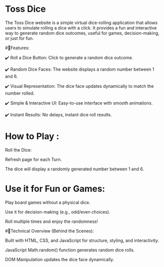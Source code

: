 # Toss Dice
The Toss Dice website is a simple virtual dice-rolling application that allows users to simulate rolling a dice with a click. It provides a fun and interactive way to generate random dice outcomes, useful for games, decision-making, or just for fun.

#🔹Features:

✔️ Roll a Dice Button: Click to generate a random dice outcome. 

✔️ Random Dice Faces: The website displays a random number between 1 and 6. 

✔️ Visual Representation: The dice face updates dynamically to match the number rolled.

✔️ Simple & Interactive UI: Easy-to-use interface with smooth animations.

✔️ Instant Results: No delays, instant dice roll results.

# How to Play :

Roll the Dice:
   
Refresh page for each Turn.

The dice will display a randomly generated number between 1 and 6.

# Use it for Fun or Games:
   
Play board games without a physical dice.

Use it for decision-making (e.g., odd/even choices).

Roll multiple times and enjoy the randomness!

#🔹Technical Overview (Behind the Scenes):

Built with HTML, CSS, and JavaScript for structure, styling, and interactivity.

JavaScript Math.random() function generates random dice rolls.

DOM Manipulation updates the dice face dynamically.
